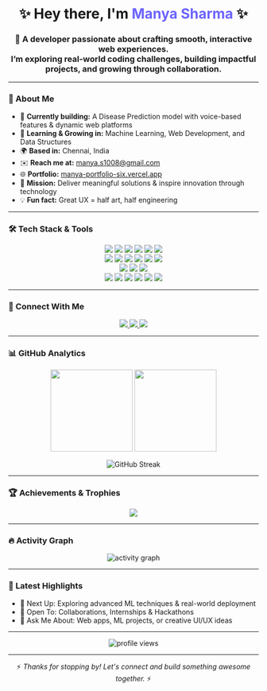 <!-- Profile Header -->
<h1 align="center">✨ Hey there, I'm <span style="color:#6C63FF;">Manya Sharma</span> ✨</h1>

<h3 align="center">
  🚀 A developer passionate about crafting smooth, interactive web experiences.<br/>
  I’m exploring real-world coding challenges, building impactful projects, and growing through collaboration.
</h3>

---

### 💫 About Me  

- 🔭 **Currently building:** A Disease Prediction model with voice-based features & dynamic web platforms  
- 🚀 **Learning & Growing in:** Machine Learning, Web Development, and Data Structures  
- 🌍 **Based in:** Chennai, India  
- ✉️ **Reach me at:** [manya.s1008@gmail.com](mailto:manya.s1008@gmail.com)  
- 🌐 **Portfolio:** [manya-portfolio-six.vercel.app](https://manya-portfolio-six.vercel.app)  
- 🎯 **Mission:** Deliver meaningful solutions & inspire innovation through technology  
- 💡 **Fun fact:** Great UX = half art, half engineering  

---

### 🛠️ Tech Stack & Tools  

<p align="center">
  <!-- Programming Languages -->
  <img src="https://img.shields.io/badge/JavaScript-F7DF1E?style=for-the-badge&logo=javascript&logoColor=black" />
  <img src="https://img.shields.io/badge/TypeScript-3178C6?style=for-the-badge&logo=typescript&logoColor=white" />
  <img src="https://img.shields.io/badge/Python-3776AB?style=for-the-badge&logo=python&logoColor=white" />
  <img src="https://img.shields.io/badge/Java-007396?style=for-the-badge&logo=java&logoColor=white" />
  <img src="https://img.shields.io/badge/C-00599C?style=for-the-badge&logo=c&logoColor=white" />
  <img src="https://img.shields.io/badge/C++-00599C?style=for-the-badge&logo=c%2B%2B&logoColor=white" />

  <!-- Web Technologies -->
  <br/>
  <img src="https://img.shields.io/badge/React-20232A?style=for-the-badge&logo=react&logoColor=61DAFB" />
  <img src="https://img.shields.io/badge/Next.js-000000?style=for-the-badge&logo=next.js&logoColor=white" />
  <img src="https://img.shields.io/badge/Node.js-339933?style=for-the-badge&logo=node.js&logoColor=white" />
  <img src="https://img.shields.io/badge/TailwindCSS-38B2AC?style=for-the-badge&logo=tailwind-css&logoColor=white" />
  <img src="https://img.shields.io/badge/Vite-646CFF?style=for-the-badge&logo=vite&logoColor=white" />
  <img src="https://img.shields.io/badge/Firebase-FFCA28?style=for-the-badge&logo=firebase&logoColor=black" />

  <!-- Databases & Tools -->
  <br/>
  <img src="https://img.shields.io/badge/MongoDB-47A248?style=for-the-badge&logo=mongodb&logoColor=white" />
  <img src="https://img.shields.io/badge/MySQL-4479A1?style=for-the-badge&logo=mysql&logoColor=white" />
  <img src="https://img.shields.io/badge/AWS-232F3E?style=for-the-badge&logo=amazon-aws&logoColor=white" />

  <!-- ML/Data Tools -->
  <br/>
  <img src="https://img.shields.io/badge/NumPy-013243?style=for-the-badge&logo=numpy&logoColor=white" />
  <img src="https://img.shields.io/badge/Pandas-150458?style=for-the-badge&logo=pandas&logoColor=white" />
  <img src="https://img.shields.io/badge/Matplotlib-0079C1?style=for-the-badge&logo=matplotlib&logoColor=white" />
  <img src="https://img.shields.io/badge/Jupyter-F37626?style=for-the-badge&logo=jupyter&logoColor=white" />
  <img src="https://img.shields.io/badge/Spyder-FF0000?style=for-the-badge&logo=spyder-ide&logoColor=white" />
  <img src="https://img.shields.io/badge/Canva-00C4CC?style=for-the-badge&logo=canva&logoColor=white" />
</p>

---

### 🤝 Connect With Me  

<p align="center">
  <a href="https://www.linkedin.com/in/manya-sharma-5a867a324" target="_blank">
    <img src="https://img.shields.io/badge/LinkedIn-%230077B5.svg?style=for-the-badge&logo=linkedin&logoColor=white" />
  </a>
  <a href="mailto:manya.s1008@gmail.com">
    <img src="https://img.shields.io/badge/Gmail-%23EA4335.svg?style=for-the-badge&logo=gmail&logoColor=white" />
  </a>
  <a href="https://manya-portfolio-six.vercel.app" target="_blank">
    <img src="https://img.shields.io/badge/Portfolio-%23000000.svg?style=for-the-badge&logo=vercel&logoColor=white" />
  </a>
</p>

---

### 📊 GitHub Analytics  

<p align="center">
  <img src="https://github-readme-stats.vercel.app/api?username=manyasharma1008&show_icons=true&theme=tokyonight&count_private=true" height="165" />
  <img src="https://github-readme-stats.vercel.app/api/top-langs/?username=manyasharma1008&layout=compact&theme=tokyonight" height="165" />
</p>

<p align="center">
  <img src="https://github-readme-streak-stats.herokuapp.com/?user=manyasharma1008&theme=tokyonight" alt="GitHub Streak" />
</p>

---

### 🏆 Achievements & Trophies  

<p align="center">
  <img src="https://github-profile-trophy.vercel.app/?username=manyasharma1008&theme=tokyonight&margin-w=8&no-frame=true" />
</p>

---

### 🔥 Activity Graph  

<p align="center">
  <img src="https://github-readme-activity-graph.vercel.app/graph?username=manyasharma1008&theme=tokyo-night" alt="activity graph"/>
</p>

---

### 📝 Latest Highlights  

- 🌱 Next Up: Exploring advanced ML techniques & real-world deployment  
- 🤝 Open To: Collaborations, Internships & Hackathons  
- 💬 Ask Me About: Web apps, ML projects, or creative UI/UX ideas  

---

<p align="center">
  <img src="https://komarev.com/ghpvc/?username=manyasharma1008&label=Profile%20Views&color=0e75b6&style=flat" alt="profile views" />
</p>

---

<p align="center">⚡ <em>Thanks for stopping by! Let's connect and build something awesome together.</em> ⚡</p>
